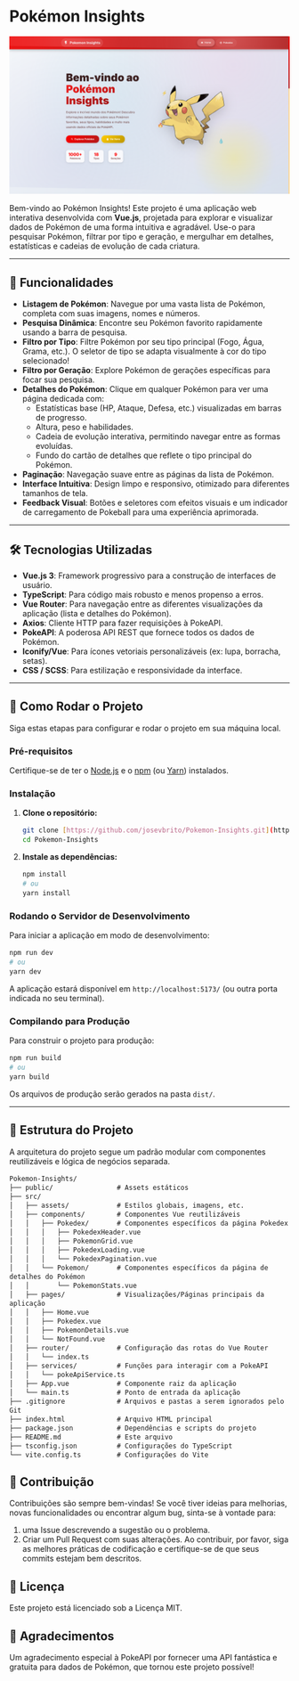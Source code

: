 # Pokémon Insights

![Pokémon Insights HomePage](public/HomePage.png)


Bem-vindo ao Pokémon Insights! Este projeto é uma aplicação web interativa desenvolvida com **Vue.js**, projetada para explorar e visualizar dados de Pokémon de uma forma intuitiva e agradável. Use-o para pesquisar Pokémon, filtrar por tipo e geração, e mergulhar em detalhes, estatísticas e cadeias de evolução de cada criatura.

---
## 🌟 Funcionalidades

* **Listagem de Pokémon**: Navegue por uma vasta lista de Pokémon, completa com suas imagens, nomes e números.
* **Pesquisa Dinâmica**: Encontre seu Pokémon favorito rapidamente usando a barra de pesquisa.
* **Filtro por Tipo**: Filtre Pokémon por seu tipo principal (Fogo, Água, Grama, etc.). O seletor de tipo se adapta visualmente à cor do tipo selecionado!
* **Filtro por Geração**: Explore Pokémon de gerações específicas para focar sua pesquisa.
* **Detalhes do Pokémon**: Clique em qualquer Pokémon para ver uma página dedicada com:
    * Estatísticas base (HP, Ataque, Defesa, etc.) visualizadas em barras de progresso.
    * Altura, peso e habilidades.
    * Cadeia de evolução interativa, permitindo navegar entre as formas evoluídas.
    * Fundo do cartão de detalhes que reflete o tipo principal do Pokémon.
* **Paginação**: Navegação suave entre as páginas da lista de Pokémon.
* **Interface Intuitiva**: Design limpo e responsivo, otimizado para diferentes tamanhos de tela.
* **Feedback Visual**: Botões e seletores com efeitos visuais e um indicador de carregamento de Pokeball para uma experiência aprimorada.

---
## 🛠️ Tecnologias Utilizadas

* **Vue.js 3**: Framework progressivo para a construção de interfaces de usuário.
* **TypeScript**: Para código mais robusto e menos propenso a erros.
* **Vue Router**: Para navegação entre as diferentes visualizações da aplicação (lista e detalhes do Pokémon).
* **Axios**: Cliente HTTP para fazer requisições à PokeAPI.
* **PokeAPI**: A poderosa API REST que fornece todos os dados de Pokémon.
* **Iconify/Vue**: Para ícones vetoriais personalizáveis (ex: lupa, borracha, setas).
* **CSS / SCSS**: Para estilização e responsividade da interface.

---
## 🚀 Como Rodar o Projeto

Siga estas etapas para configurar e rodar o projeto em sua máquina local.

### Pré-requisitos

Certifique-se de ter o [Node.js](https://nodejs.org/en/download/) e o [npm](https://www.npmjs.com/get-npm) (ou [Yarn](https://yarnpkg.com/lang/en/docs/install/)) instalados.

### Instalação

1.  **Clone o repositório:**
    ```bash
    git clone [https://github.com/josevbrito/Pokemon-Insights.git](https://github.com/josevbrito/Pokemon-Insights.git)
    cd Pokemon-Insights
    ```

2.  **Instale as dependências:**
    ```bash
    npm install
    # ou
    yarn install
    ```

### Rodando o Servidor de Desenvolvimento

Para iniciar a aplicação em modo de desenvolvimento:

```bash
npm run dev
# ou
yarn dev
```

A aplicação estará disponível em `http://localhost:5173/` (ou outra porta indicada no seu terminal).

### Compilando para Produção
Para construir o projeto para produção:
```bash
npm run build
# ou
yarn build
```

Os arquivos de produção serão gerados na pasta `dist/`.

---

## 📂 Estrutura do Projeto
A arquitetura do projeto segue um padrão modular com componentes reutilizáveis e lógica de negócios separada.

```
Pokemon-Insights/
├── public/                # Assets estáticos
├── src/
│   ├── assets/            # Estilos globais, imagens, etc.
│   ├── components/        # Componentes Vue reutilizáveis
│   │   ├── Pokedex/       # Componentes específicos da página Pokedex
│   │   │   ├── PokedexHeader.vue
│   │   │   ├── PokemonGrid.vue
│   │   │   ├── PokedexLoading.vue
│   │   │   └── PokedexPagination.vue
│   │   └── Pokemon/       # Componentes específicos da página de detalhes do Pokémon
│   │       └── PokemonStats.vue
│   ├── pages/             # Visualizações/Páginas principais da aplicação
│   │   ├── Home.vue
│   │   ├── Pokedex.vue
│   │   ├── PokemonDetails.vue
│   │   └── NotFound.vue
│   ├── router/            # Configuração das rotas do Vue Router
│   │   └── index.ts
│   ├── services/          # Funções para interagir com a PokeAPI
│   │   └── pokeApiService.ts
│   ├── App.vue            # Componente raiz da aplicação
│   └── main.ts            # Ponto de entrada da aplicação
├── .gitignore             # Arquivos e pastas a serem ignorados pelo Git
├── index.html             # Arquivo HTML principal
├── package.json           # Dependências e scripts do projeto
├── README.md              # Este arquivo
├── tsconfig.json          # Configurações do TypeScript
└── vite.config.ts         # Configurações do Vite
```

## 🤝 Contribuição
Contribuições são sempre bem-vindas! Se você tiver ideias para melhorias, novas funcionalidades ou encontrar algum bug, sinta-se à vontade para:

1.  uma Issue descrevendo a sugestão ou o problema.
2. Criar um Pull Request com suas alterações.
Ao contribuir, por favor, siga as melhores práticas de codificação e certifique-se de que seus commits estejam bem descritos.

## 📄 Licença
Este projeto está licenciado sob a Licença MIT.

## 🙏 Agradecimentos
Um agradecimento especial à PokeAPI por fornecer uma API fantástica e gratuita para dados de Pokémon, que tornou este projeto possível!